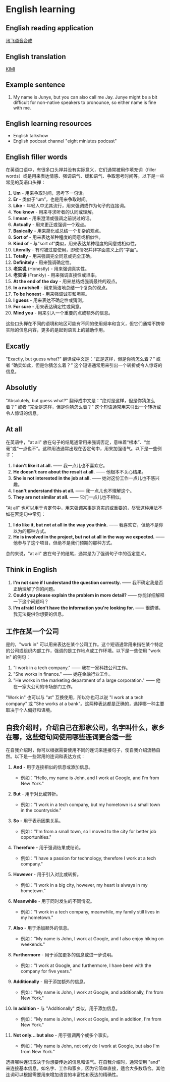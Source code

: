 # English learning

## English reading application

[讯飞语音合成](https://peiyin.xunfei.cn/)

## English translation

[KIMI](https://kimi.ai/)

## Example sentence

1. My name is Junye, but you can also call me Jay. Junye might be a bit difficult for non-native speakers to pronounce, so either name is fine with me.

## English learning resources

- English talkshow
- English podcast channel "eight miniutes podcast"


## English filler words

在英语口语中，有很多口头禅并没有实际意义，它们通常被用作填充词（filler words）或是用来表达情感、强调语气、缓和语气、争取思考时间等。以下是一些常见的英语口头禅：

1. **Um** - 用来争取时间，思考下一句话。
2. **Er** - 类似于“um”，也是用来争取时间。
3. **Like** - 年轻人中尤其流行，用来强调或作为句子的连接词。
4. **You know** - 用来寻求听者的认同或理解。
5. **I mean** - 用来澄清或强调之前说过的话。
6. **Actually** - 用来更正或强调一个观点。
7. **Basically** - 用来简化或总结一个复杂的观点。
8. **Sort of** - 用来表达某种程度的同意或相似性。
9. **Kind of** - 与“sort of”类似，用来表达某种程度的同意或相似性。
10. **Literally** - 有时被过度使用，即使情况并非字面意义上的“字面”。
11. **Totally** - 用来强调完全同意或完全正确。
12. **Definitely** - 用来强调确定性。
13. **老实说** (Honestly) - 用来强调真实性。
14. **老实讲** (Frankly) - 用来强调直接性或坦率。
15. **At the end of the day** - 用来总结或强调最终的观点。
16. **In a nutshell** - 用来简洁地总结一个复杂的观点。
17. **To be honest** - 用来强调诚实和坦率。
18. **I guess** - 用来表达不确定性或猜测。
19. **For sure** - 用来表达确定性或同意。
20. **Mind you** - 用来引入一个重要的点或额外的信息。

这些口头禅在不同的语境和地区可能有不同的使用频率和含义，但它们通常不携带实际的信息内容，更多的是起到语言上的辅助作用。

## Excatly

"Exactly, but guess what?" 翻译成中文是：“正是这样，但是你猜怎么着？” 或者 “确实如此，但是你猜怎么着？” 这个短语通常用来引出一个转折或令人惊讶的信息。

## Absolutly

"Absolutely, but guess what?" 翻译成中文是：“绝对是这样，但是你猜怎么着？” 或者 “完全是这样，但是你猜怎么着？” 这个短语通常用来引出一个转折或令人惊讶的信息。

## At all

在英语中，"at all" 放在句子的结尾通常用来强调否定，意味着“根本”、“丝毫”或“一点也不”。这种用法通常出现在否定句中，用来加强语气。以下是一些例子：

1. **I don't like it at all.** —— 我一点儿也不喜欢它。
2. **He doesn't care about the result at all.** —— 他根本不关心结果。
3. **She is not interested in the job at all.** —— 她对这份工作一点儿也不感兴趣。
4. **I can't understand this at all.** —— 我一点儿也不理解这个。
5. **They are not similar at all.** —— 它们一点儿也不相似。

"At all" 也可以用于肯定句中，用来强调某事是真实的或重要的，尽管这种用法不如在否定句中常见：

1. **I do like it, but not at all in the way you think.** —— 我喜欢它，但绝不是你以为的那种方式。
2. **He is involved in the project, but not at all in the way we expected.** —— 他参与了这个项目，但绝不是我们预期的那种方式。

总的来说，"at all" 放在句子的结尾，通常是为了强调句子中的否定意义。

## Think in English

1. **I'm not sure if I understand the question correctly.** —— 我不确定我是否正确理解了你的问题。
2. **Could you please explain the problem in more detail?** —— 你能详细解释一下这个问题吗？
3. **I'm afraid I don't have the information you're looking for.** —— 很遗憾，我无法提供你想要的信息。

## 工作在某一个公司

是的，"work in" 可以用来表达在某个公司工作。这个短语通常用来指在某个特定的公司或组织内部工作，强调的是工作地点或工作环境。以下是一些使用 "work in" 的例句：

1. "I work in a tech company." —— 我在一家科技公司工作。
2. "She works in finance." —— 她在金融行业工作。
3. "He works in the marketing department of a large corporation." —— 他在一家大公司的市场部门工作。

"Work in" 也可以与 "at" 互换使用，所以你也可以说 "I work at a tech company" 或 "She works at a bank"。这两种表达都是正确的，选择哪一种主要取决于个人偏好和语境。

## 自我介绍时，介绍自己在那家公司，名字叫什么，家乡在哪，这些短句间使用哪些连词更合适一些

在自我介绍时，你可以根据需要使用不同的连词来连接句子，使自我介绍流畅自然。以下是一些常用的连词和表达方式：

1. **And** - 用于连接相似的信息或添加信息。
   - 例如："Hello, my name is John, and I work at Google, and I'm from New York."

2. **But** - 用于对比或转折。
   - 例如："I work in a tech company, but my hometown is a small town in the countryside."

3. **So** - 用于表示因果关系。
   - 例如："I'm from a small town, so I moved to the city for better job opportunities."

4. **Therefore** - 用于强调结果或结论。
   - 例如："I have a passion for technology, therefore I work at a tech company."

5. **However** - 用于引入对比或转折。
   - 例如："I work in a big city, however, my heart is always in my hometown."

6. **Meanwhile** - 用于同时发生的不同情况。
   - 例如："I work in a tech company, meanwhile, my family still lives in my hometown."

7. **Also** - 用于添加额外的信息。
   - 例如："My name is John, I work at Google, and I also enjoy hiking on weekends."

8. **Furthermore** - 用于添加更多的信息或进一步说明。
   - 例如："I work at Google, and furthermore, I have been with the company for five years."

9. **Additionally** - 用于添加额外的信息。
   - 例如："My name is John, I work at Google, and additionally, I'm from New York."

10. **In addition** - 与 "Additionally" 类似，用于添加信息。
    - 例如："My name is John, I work at Google, and in addition, I'm from New York."

11. **Not only... but also** - 用于强调两个或多个事实。
    - 例如："My name is John, not only do I work at Google, but also I'm from New York."

选择哪种连词取决于你想要传达的信息和语气。在自我介绍时，通常使用 "and" 来连接基本信息，如名字、工作和家乡，因为它简单直接，适合大多数场合。其他连词可以根据需要用来增加语言的丰富性和表达的精确性。
